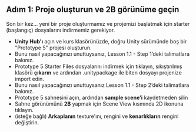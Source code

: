 ## Adım 1: Proje oluşturun ve 2B görünüme geçin
Son bir kez… yeni bir proje oluşturmamız ve projemizi başlatmak için starter (başlangıç) dosyalarını indirmemiz gerekiyor.

- **Unity Hub'ı** açın ve kurs klasörünüzde, doğru Unity sürümünde boş bir "Prototype 5" projesi oluşturun. 
- Bunu nasıl yapacağınızı unuttuysanız, Lesson 1.1 - Step 1’deki talimatlara bakınız.
- Prototype 5 Starter Files dosyalarını indirmek için tıklayın, sıkıştırılmış klasörü **çıkarın** ve ardından .unitypackage ile biten dosyayı projenize import edin. 
- Bunu nasıl yapacağınızı unuttuysanız Lesson 1.1 - Step 2’deki talimatlara bakınız.
- Prototype 5 sahnesini açın, ardından **sample scene’i** kaydetmeden silin
- Sahne görünümünü **2B** yapmak için Scene View kısmında 2D ikonuna tıklayın.
- (isteğe bağlı) **Arkaplanın** texture'ını, rengini ve **kenarlıkların** rengini değiştirin.
